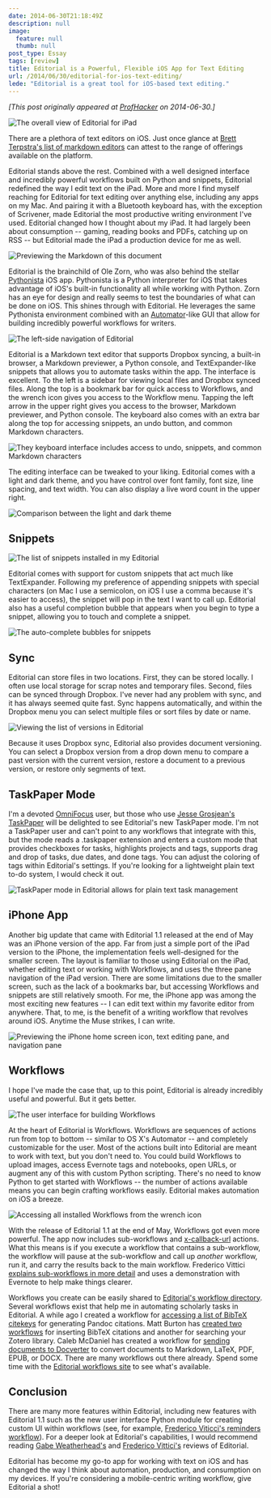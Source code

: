 ```yaml
---
date: 2014-06-30T21:18:49Z
description: null
image:
  feature: null
  thumb: null
post_type: Essay
tags: [review]
title: Editorial is a Powerful, Flexible iOS App for Text Editing
url: /2014/06/30/editorial-for-ios-text-editing/
lede: "Editorial is a great tool for iOS-based text editing."
---
```


*[This post originally appeared at [ProfHacker](http://chronicle.com/blogs/profhacker/editorial-ios-text-editing/57431) on 2014-06-30.]*

![The overall view of Editorial for iPad](/assets/images/overall.png)

There are a plethora of text editors on iOS. Just once glance at [Brett Terpstra's list of markdown editors](http://brettterpstra.com/ios-text-editors/) can attest to the range of offerings available on the platform. 

Editorial stands above the rest. Combined with a well designed interface and incredibly powerful workflows built on Python and snippets, Editorial redefined the way I edit text on the iPad. More and more I find myself reaching for Editorial for text editing over anything else, including any apps on my Mac. And pairing it with a Bluetooth keyboard has, with the exception of Scrivener, made Editorial the most productive writing environment I've used. Editorial changed how I thought about my iPad. It had largely been about consumption -- gaming, reading books and PDFs, catching up on RSS -- but Editorial made the iPad a production device for me as well. 

![Previewing the Markdown of this document](/assets/images/markdown_preview.png)

Editorial is the brainchild of Ole Zorn, who was also behind the stellar [Pythonista](http://omz-software.com/pythonista/) iOS app. Pythonista is a Python interpreter for iOS that takes advantage of iOS's built-in functionality all while working with Python.  Zorn has an eye for design and really seems to test the boundaries of what can be done on iOS. This shines through with Editorial. He leverages the same Pythonista environment combined with an [Automator](http://support.apple.com/kb/HT2488)-like GUI that allow for building incredibly powerful workflows for writers. 

![The left-side navigation of Editorial](/assets/images/navigation.png)

Editorial is a Markdown text editor that supports Dropbox syncing, a built-in browser, a Markdown previewer, a Python console, and TextExpander-like snippets that allows you to automate tasks within the app. The interface is excellent. To the left is a sidebar for viewing local files and Dropbox synced files. Along the top is a bookmark bar for quick access to Workflows, and the wrench icon gives you access to the Workflow menu. Tapping the left arrow in the upper right gives you access to the browser, Markdown previewer, and Python console. The keyboard also comes with an extra bar along the top for accessing snippets, an undo button, and common Markdown characters.

![They keyboard interface includes access to undo, snippets, and common Markdown characters](/assets/images/keyboard.png) 

The editing interface can be tweaked to your liking. Editorial comes with a light and dark theme, and you have control over font family, font size, line spacing, and text width. You can also display a live word count in the upper right. 

![Comparison between the light and dark theme](/assets/images/theme_compare.png)

## Snippets

![The list of snippets installed in my Editorial](/assets/images/snippet_list.png)

Editorial comes with support for custom snippets that act much like TextExpander. Following my preference of appending snippets with special characters (on Mac I use a semicolon, on iOS I use a comma because it's easier to access), the snippet will pop in the text I want to call up. Editorial also has a useful completion bubble that appears when you begin to type a snippet, allowing you to touch and complete a snippet. 

![The auto-complete bubbles for snippets](/assets/images/snippet_bubble.png)

## Sync

Editorial can store files in two locations. First, they can be stored locally. I often use local storage for scrap notes and temporary files. Second, files can be synced through Dropbox. I've never had any problem with sync, and it has always seemed quite fast. Sync happens automatically, and within the Dropbox menu you can select multiple files or sort files by date or name. 

![Viewing the list of versions in Editorial](/assets/images/version_list.png)

Because it uses Dropbox sync, Editorial also provides document versioning. You can select a Dropbox version from a drop down menu to compare a past version with the current version, restore a document to a previous version, or restore only segments of text. 

## TaskPaper Mode

I'm a devoted [OmniFocus](https://www.omnigroup.com/omnifocus) user, but those who use [Jesse Grosjean's TaskPaper](http://www.hogbaysoftware.com/products/taskpaper) will be delighted to see Editorial's new TaskPaper mode. I'm not a TaskPaper user and can't point to any workflows that integrate with this, but the mode reads a .taskpaper extension and enters a custom mode that provides checkboxes for tasks, highlights projects and tags, supports drag and drop of tasks, due dates, and done tags. You can adjust the coloring of tags within Editorial's settings. If you're looking for a lightweight plain text to-do system, I would check it out.

![TaskPaper mode in Editorial allows for plain text task management](/assets/images/taskpaper.png)

## iPhone App

Another big update that came with Editorial 1.1 released at the end of May was an iPhone version of the app. Far from just a simple port of the iPad version to the iPhone, the implementation feels well-designed for the smaller screen. The layout is familiar to those using Editorial on the iPad, whether editing text or working with Workflows, and uses the three pane navigation of the iPad version. There are some limitations due to the smaller screen, such as the lack of a bookmarks bar, but accessing Workflows and snippets are still relatively smooth. For me, the iPhone app was among the most exciting new features -- I can edit text within my favorite editor from anywhere. That, to me, is the benefit of a writing workflow that revolves around iOS. Anytime the Muse strikes, I can write.

![Previewing the iPhone home screen icon, text editing pane, and navigation pane](/assets/images/iPhone_preview.png)

## Workflows

I hope I've made the case that, up to this point, Editorial is already incredibly useful and powerful. But it gets better.

![The user interface for building Workflows](/assets/images/workflow_view.png)

At the heart of Editorial is Workflows. Workflows are sequences of actions run from top to bottom -- similar to OS X's Automator -- and completely customizable for the user. Most of the actions built into Editorial are meant to work with text, but you don't need to. You could build Workflows to upload images, access Evernote tags and notebooks, open URLs, or augment any of this with custom Python scripting. There's no need to know Python to get started with Workflows -- the number of actions available means you can begin crafting workflows easily. Editorial makes automation on iOS a breeze. 

![Accessing all installed Workflows from the wrench icon](/assets/images/workflow_list_editorial.png)

With the release of Editorial 1.1 at the end of May, Workflows got even more powerful. The app now includes sub-workflows and [x-callback-url](http://x-callback-url.com/) actions. What this means is if you execute a workflow that contains a sub-workflow, the workflow will pause at the sub-workflow and call up *another* workflow, run it, and carry the results back to the main workflow. Frederico Vittici [explains sub-workflows in more detail](http://www.macstories.net/reviews/editorial-1-1/#sub-workflowsandx-callback-url) and uses a demonstration with Evernote to help make things clearer. 

Workflows you create can be easily shared to [Editorial's workflow directory](http://www.editorial-workflows.com/). Several workflows exist that help me in automating scholarly tasks in Editorial. A while ago I created a workflow for [accessing a list of BibTeX citekeys](http://jasonheppler.org/2013/08/21/using-editorial-and-bibkeys-together/) for generating Pandoc citations. Matt Burton has [created two workflows](https://forums.zotero.org/discussion/34960/zotero-workflow-for-editorial-app-on-the-ipad/) for inserting BibTeX citations and another for searching your Zotero library. Caleb McDaniel has created a workflow for [sending documents to Docverter](http://www.editorial-workflows.com/workflow/5608504794546176/Yrcflwk7t5I) to convert documents to Markdown, LaTeX, PDF, EPUB, or DOCX. There are many workflows out there already. Spend some time with the [Editorial workflows site](http://www.editorial-workflows.com/) to see what's available. 

## Conclusion

There are many more features within Editorial, including new features with Editorial 1.1 such as the new user interface Python module for creating custom UI within workflows (see, for example, [Frederico Viticci's reminders workflow](http://www.macstories.net/reviews/editorial-1-1/#ontheuieditor)). For a deeper look at Editorial's capabilities, I would recommend reading [Gabe Weatherhead's](http://www.macdrifter.com/2013/08/editorial-for-ipad-a-landmark-in-ios-text-editors.html) and [Frederico Vittici's](http://www.macstories.net/reviews/editorial-1-1/) reviews of Editorial. 

Editorial has become my go-to app for working with text on iOS and has changed the way I think about automation, production, and consumption on my devices. If you're considering a mobile-centric writing workflow, give Editorial a shot!
